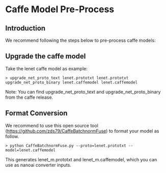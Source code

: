 # Caffe Model Pre-Process

## Introduction

We recommend following the steps below to pre-process caffe models:

## Upgrade the caffe model
Take the lenet caffe model as example:

```shell
> upgrade_net_proto_text lenet.prototxt lenet.prototxt
upgrade_net_proto_binary lenet.caffemodel lenet.caffemodel
```
Note: You can find upgrade_net_proto_text and upgrade_net_proto_binary from the caffe release.

## Format Conversion

We recommend to use this open source tool (https://github.com/zds79/CaffeBatchnormFuse) to format your model as follow. 

```shell
> python CaffeBatchnormFuse.py --proto=lenet.prototxt --model=lenet.caffemodel
```
This generates lenet_m.prototxt and lenet_m.caffemodel, which you can use as nanoai converter inputs.
